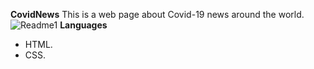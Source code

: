 **CovidNews**
This is a web page about Covid-19 news around the world. 
<img src="img/imgReadme/readme1" alt="Readme1"/>
**Languages**
- HTML.
- CSS.